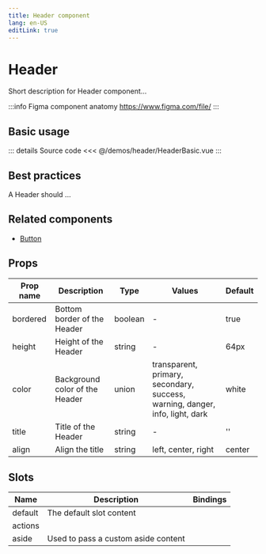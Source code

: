 ```yaml
---
title: Header component
lang: en-US
editLink: true
---
```


# Header

Short description for Header component...

:::info Figma component anatomy
https://www.figma.com/file/
:::

## Basic usage

<HeaderBasic />

::: details Source code
<<< @/demos/header/HeaderBasic.vue
:::

## Best practices

A Header should ...

## Related components

- [Button](/components/button/button.doc)

## Props

| Prop name | Description                    | Type    | Values                                                                       | Default |
| --------- | ------------------------------ | ------- | ---------------------------------------------------------------------------- | ------- |
| bordered  | Bottom border of the Header    | boolean | -                                                                            | true    |
| height    | Height of the Header           | string  | -                                                                            | 64px    |
| color     | Background color of the Header | union   | transparent, primary, secondary, success, warning, danger, info, light, dark | white   |
| title     | Title of the Header            | string  | -                                                                            | ''      |
| align     | Align the title                | string  | left, center, right                                                          | center  |

## Slots

| Name    | Description                         | Bindings |
| ------- | ----------------------------------- | -------- |
| default | The default slot content            |          |
| actions |                                     |          |
| aside   | Used to pass a custom aside content |          |
